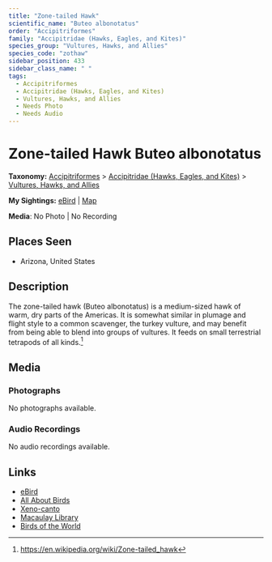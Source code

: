 ```yaml
---
title: "Zone-tailed Hawk"
scientific_name: "Buteo albonotatus"
order: "Accipitriformes"
family: "Accipitridae (Hawks, Eagles, and Kites)"
species_group: "Vultures, Hawks, and Allies"
species_code: "zothaw"
sidebar_position: 433
sidebar_class_name: " "
tags: 
  - Accipitriformes
  - Accipitridae (Hawks, Eagles, and Kites)
  - Vultures, Hawks, and Allies
  - Needs Photo
  - Needs Audio
---
```


# Zone-tailed Hawk <span className='sci_name'>Buteo albonotatus</span>

**Taxonomy:** [Accipitriformes](/tags/accipitriformes) > [Accipitridae (Hawks, Eagles, and Kites)](/tags/accipitridae-hawks-eagles-and-kites) > [Vultures, Hawks, and Allies](/tags/vultures-hawks-and-allies)

**My Sightings:** [eBird](https://ebird.org/lifelist?r=world&time=life&spp=zothaw) | [Map](/map?species_code=zothaw)

**Media**: No Photo | No Recording

## Places Seen

* Arizona, United States

## Description
The zone-tailed hawk (Buteo albonotatus) is a medium-sized hawk of warm, dry parts of the Americas. It is somewhat similar in plumage and flight style to a common scavenger, the turkey vulture, and may benefit from being able to blend into groups of vultures. It feeds on small terrestrial tetrapods of all kinds.[^1]

[^1]: https://en.wikipedia.org/wiki/Zone-tailed_hawk

## Media
### Photographs
No photographs available.

### Audio Recordings
No audio recordings available.

## Links
* [eBird](https://ebird.org/species/zothaw) 
* [All About Birds](https://www.allaboutbirds.org/guide/zothaw) 
* [Xeno-canto](https://www.xeno-canto.org/species/buteo-albonotatus) 
* [Macaulay Library](https://search.macaulaylibrary.org/catalog?taxonCode=zothaw&sort=rating_rank_desc)
* [Birds of the World](https://birdsoftheworld.org/bow/species/zothaw)
